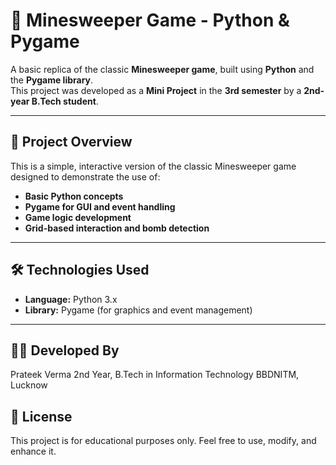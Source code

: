 # 🧨 Minesweeper Game - Python & Pygame

A basic replica of the classic **Minesweeper game**, built using **Python** and the **Pygame library**.  
This project was developed as a **Mini Project** in the **3rd semester** by a **2nd-year B.Tech student**.

---

## 📌 Project Overview

This is a simple, interactive version of the classic Minesweeper game designed to demonstrate the use of:

- **Basic Python concepts**
- **Pygame for GUI and event handling**
- **Game logic development**
- **Grid-based interaction and bomb detection**

---

## 🛠️ Technologies Used

- **Language:** Python 3.x  
- **Library:** Pygame (for graphics and event management)

---

## 👨‍💻 Developed By
Prateek Verma
2nd Year, B.Tech in Information Technology
BBDNITM, Lucknow

## 📄 License
This project is for educational purposes only. Feel free to use, modify, and enhance it.
